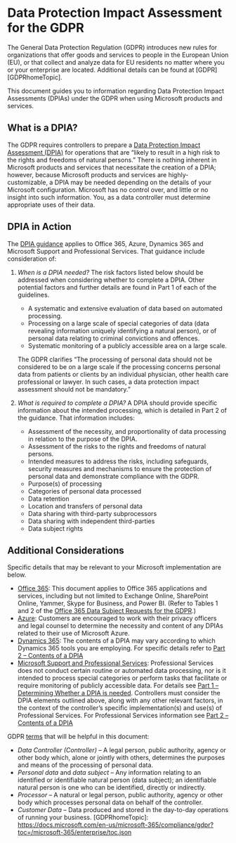 # Data Protection Impact Assessment for the GDPR #

The General Data Protection Regulation (GDPR) introduces new rules for organizations that offer goods and services to people in the European Union (EU), or that collect and analyze data for EU residents no matter where you or your enterprise are located. Additional details can be found at [GDPR][GDPRhomeTopic].

This document guides you to information regarding Data Protection Impact Assessments (DPIAs) under the GDPR when using Microsoft products and services.

## What is a DPIA? ##

The GDPR requires controllers to prepare a [Data Protection Impact Assessment (DPIA)][DPIAref] for operations that are “likely to result in a high risk to the rights and freedoms of natural persons.” There is nothing inherent in Microsoft products and services that necessitate the creation of a DPIA; however, because Microsoft products and services are highly-customizable, a DPIA may be needed depending on the details of your Microsoft configuration. Microsoft has no control over, and little or no insight into such information. You, as a data controller must determine appropriate uses of their data.

## DPIA in Action ##

The [DPIA guidance][DPIAref] applies to Office 365, Azure, Dynamics 365 and Microsoft Support and Professional Services. That guidance include consideration of:

1. _When is a DPIA needed?_
    The risk factors listed below should be addressed when considering whether to complete a DPIA. Other potential factors and further details are found in Part 1 of each of the guidelines.  
     * A systematic and extensive evaluation of data based on automated processing.  
     * Processing on a large scale of special categories of data (data revealing information uniquely identifying a natural person), or of personal data relating to criminal convictions and offences.
     * Systematic monitoring of a publicly accessible area on a large scale.

    The GDPR clarifies “The processing of personal data should not be considered to be on a large scale if the processing concerns personal data from patients or clients by an individual physician, other health care professional or lawyer. In such cases, a data protection impact assessment should not be mandatory.”

1. _What is required to complete a DPIA?_ A DPIA should provide specific information about the intended processing, which is detailed in Part 2 of the guidance. That information includes:  
     * Assessment of the necessity, and proportionality of data processing in relation to the purpose of the DPIA.  
     * Assessment of the risks to the rights and freedoms of natural persons.
     * Intended measures to address the risks, including safeguards, security measures and mechanisms to ensure the protection of personal data and demonstrate compliance with the GDPR.
     * Purpose(s) of processing  
     * Categories of personal data processed  
     * Data retention  
     * Location and transfers of personal data  
     * Data sharing with third-party subprocessors  
     * Data sharing with independent third-parties  
     * Data subject rights

## Additional Considerations ##

Specific details that may be relevant to your Microsoft implementation are below.

 * [Office 365][O365DPIA]: This document applies to Office 365 applications and services, including but not limited to Exchange Online, SharePoint Online, Yammer, Skype for Business, and Power BI. (Refer to Tables 1 and 2 of the [Office 365 Data Subject Requests for the GDPR][O365DSR].)  
 * [Azure][AADDPIA]: Customers are encouraged to work with their privacy officers and legal counsel to determine the necessity and content of any DPIAs related to their use of Microsoft Azure.  
 * [Dynamics 365][D365DPIA]: The contents of a DPIA may vary according to which Dynamics 365 tools you are employing. For specific details refer to [Part 2 – Contents of a DPIA][D365DPIAContents]  
 * [Microsoft Support and Professional Services][MSPSDPIA]: Professional Services does not conduct certain routine or automated data processing, nor is it intended to process special categories or perform tasks that facilitate or require monitoring of publicly accessible data. For details see [Part 1 – Determining Whether a DPIA is needed][MSPSpart1DPIA]. Controllers must consider the DPIA elements outlined above, along with any other relevant factors, in the context of the controller’s specific implementation(s) and use(s) of Professional Services. For Professional Services information see [Part 2 – Contents of a DPIA][MSPSpart2DPIA]

GDPR [terms][gdprTerms] that will be helpful in this document:
 * _Data Controller (Controller)_ – A legal person, public authority, agency or other body which, alone or jointly with others, determines the purposes and means of the processing of personal data.  
 * _Personal data_ and _data subject_ – Any information relating to an identified or identifiable natural person (data subject); an identifiable natural person is one who can be identified, directly or indirectly.  
 * _Processor_ – A natural or legal person, public authority, agency or other body which processes personal data on behalf of the controller.  
 * _Customer Data_ – Data produced and stored in the day-to-day operations of running your business.
[GDPRhomeTopic]: https://docs.microsoft.com/en-us/microsoft-365/compliance/gdpr?toc=/microsoft-365/enterprise/toc.json

[gdprTerms]: https://docs.microsoft.com/en-us/microsoft-365/compliance/gdpr-dsr-office365?toc=/microsoft-365/enterprise/toc.json#terminology

[DPIAbreachNote]: https://docs.microsoft.com/en-us/microsoft-365/compliance/gdpr-breach-notification?toc=/microsoft-365/enterprise/toc.json

[DPIAref]: https://docs.microsoft.com/en-us/microsoft-365/compliance/gdpr-data-protection-impact-assessments
[DPIAwhenNeeded]: https://docs.microsoft.com/en-us/microsoft-365/compliance/gdpr-dpia-office365#part-1--determining-whether-a-dpia-is-needed
[DPIAcontents]: https://docs.microsoft.com/en-us/microsoft-365/compliance/gdpr-dpia-office365#part-2--contents-of-a-dpia

[O365DPIA]: https://docs.microsoft.com/en-us/microsoft-365/compliance/gdpr-dpia-office365
[O365DSR]: https://docs.microsoft.com/en-us/microsoft-365/compliance/gdpr-dsr-office365?toc=/microsoft-365/enterprise/toc.json

[AADDPIA]: https://docs.microsoft.com/en-us/microsoft-365/compliance/gdpr-dpia-azure

[D365DPIA]: https://docs.microsoft.com/en-us/microsoft-365/compliance/gdpr-dpia-dynamics
[D365DPIAContents]: https://docs.microsoft.com/en-us/microsoft-365/compliance/gdpr-dpia-dynamics#part-2--contents-of-a-dpia

[MSPSDPIA]: https://docs.microsoft.com/en-us/microsoft-365/compliance/gdpr-dpia-prof-services
[MSPSpart1DPIA]: https://docs.microsoft.com/en-us/microsoft-365/compliance/gdpr-dpia-prof-services#part-1--determining-whether-a-dpia-is-needed
[MSPSpart2DPIA]: https://docs.microsoft.com/en-us/microsoft-365/compliance/gdpr-dpia-prof-services#part-2--contents-of-a-dpia
